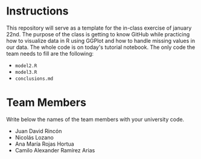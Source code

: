 # Instructions

This repository will serve as a template for the in-class exercise of january 22nd. The purpose of the class is getting to know GitHub while practicing how to visualize data in R using GGPlot and how to handle missing values in our data. The whole code is on today's tutorial notebook. The only code the team needs to fill are the following:
- `model2.R`
- `model3.R`
- `conclusions.md`

# Team Members
Write below the names of the team members with your university code.
- Juan David Rincón
- Nicolás Lozano
- Ana María Rojas Hortua 
- Camilo Alexander Ramírez Arias

